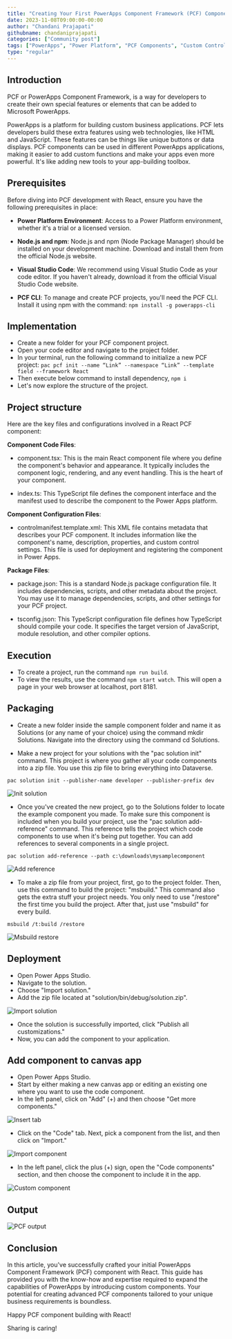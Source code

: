 ```yaml
---
title: "Creating Your First PowerApps Component Framework (PCF) Component with React"
date: 2023-11-08T09:00:00-00:00
author: "Chandani Prajapati"
githubname: chandaniprajapati
categories: ["Community post"]
tags: ["PowerApps", "Power Platform", "PCF Components", "Custom Controls", "React", "PowerApps Component Framework"]
type: "regular"
---
```


## Introduction

PCF or PowerApps Component Framework, is a way for developers to create their own special features or elements that can be added to Microsoft PowerApps. 

PowerApps is a platform for building custom business applications. PCF lets developers build these extra features using web technologies, like HTML and JavaScript. These features can be things like unique buttons or data displays. PCF components can be used in different PowerApps applications, making it easier to add custom functions and make your apps even more powerful. It's like adding new tools to your app-building toolbox.

## Prerequisites

Before diving into PCF development with React, ensure you have the following prerequisites in place:

- **Power Platform Environment**: Access to a Power Platform environment, whether it's a trial or a licensed version.

- **Node.js and npm**: Node.js and npm (Node Package Manager) should be installed on your development machine. Download and install them from the official Node.js website.

- **Visual Studio Code**: We recommend using Visual Studio Code as your code editor. If you haven't already, download it from the official Visual Studio Code website.

- **PCF CLI**: To manage and create PCF projects, you'll need the PCF CLI. Install it using npm with the command: ```npm install -g powerapps-cli```

## Implementation

- Create a new folder for your PCF component project.
- Open your code editor and navigate to the project folder.
- In your terminal, run the following command to initialize a new PCF project:
  ```pac pcf init --name “Link” --namespace “Link” --template field --framework React```
- Then execute below command to install dependency, ```npm i```
- Let's now explore the structure of the project.

## Project structure

Here are the key files and configurations involved in a React PCF component:

**Component Code Files**:

- component.tsx: This is the main React component file where you define the component's behavior and appearance. It typically includes the component logic, rendering, and any event handling. This is the heart of your component.

- index.ts: This TypeScript file defines the component interface and the manifest used to describe the component to the Power Apps platform.

**Component Configuration Files**:

- controlmanifest.template.xml: This XML file contains metadata that describes your PCF component. It includes information like the component's name, description, properties, and custom control settings. This file is used for deployment and registering the component in Power Apps.

**Package Files**:

- package.json: This is a standard Node.js package configuration file. It includes dependencies, scripts, and other metadata about the project. You may use it to manage dependencies, scripts, and other settings for your PCF project.

- tsconfig.json: This TypeScript configuration file defines how TypeScript should compile your code. It specifies the target version of JavaScript, module resolution, and other compiler options.

## Execution

- To create a project, run the command ```npm run build```.
- To view the results, use the command ```npm start watch```. This will open a page in your web browser at localhost, port 8181.


## Packaging

- Create a new folder inside the sample component folder and name it as Solutions (or any name of your choice) using the command mkdir Solutions. Navigate into the directory using the command cd Solutions.

- Make a new project for your solutions with the "pac solution init" command. This project is where you gather all your code components into a zip file. You use this zip file to bring everything into Dataverse.

```pac solution init --publisher-name developer --publisher-prefix dev```

![Init solution](images/init-solution.png)

- Once you've created the new project, go to the Solutions folder to locate the example component you made. To make sure this component is included when you build your project, use the "pac solution add-reference" command. This reference tells the project which code components to use when it's being put together. You can add references to several components in a single project.

```pac solution add-reference --path c:\downloads\mysamplecomponent```

![Add reference](images/add-reference.png)

- To make a zip file from your project, first, go to the project folder. Then, use this command to build the project: "msbuild." This command also gets the extra stuff your project needs. You only need to use "/restore" the first time you build the project. After that, just use "msbuild" for every build.

```msbuild /t:build /restore```

![Msbuild restore](images/restore-solution.png)

## Deployment

- Open Power Apps Studio.
- Navigate to the solution.
- Choose "Import solution."
- Add the zip file located at "solution/bin/debug/solution.zip".

![Import solution](images/import-btn.png)

- Once the solution is successfully imported, click "Publish all customizations."
- Now, you can add the component to your application.

## Add component to canvas app
   
- Open Power Apps Studio.
- Start by either making a new canvas app or editing an existing one where you want to use the code component.
- In the left panel, click on "Add" (+) and then choose "Get more components."

![Insert tab](images/insert-tab.png)

- Click on the "Code" tab. Next, pick a component from the list, and then click on "Import."

![Import component](images/import-component.png)

- In the left panel, click the plus (+) sign, open the "Code components" section, and then choose the component to include it in the app.

![Custom component](images/custom-component.png)

## Output

![PCF output](images/pcf-output.png)

## Conclusion
In this article, you've successfully crafted your initial PowerApps Component Framework (PCF) component with React. This guide has provided you with the know-how and expertise required to expand the capabilities of PowerApps by introducing custom components. Your potential for creating advanced PCF components tailored to your unique business requirements is boundless.

Happy PCF component building with React!

Sharing is caring!